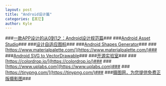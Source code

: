 ```yaml
---
layout: post
title: "Android设计篇"
categories: [其它]
author: Kyle
---
```


###[一款APP设计的从0到1之：Android设计规范篇](http://www.apkbus.com/thread-591729-1-1.html)###
###[Android Asset Studio](http://romannurik.github.io/AndroidAssetStudio/)###
###[设计自适应图标](https://sspai.com/post/40223)###
###[Android Shapes Generator](http://shapes.softartstudio.com/)###
###[https://www.materialpalette.com/](https://www.materialpalette.com/)###
###[Android SVG to VectorDrawable](http://ioll.ml/utils/svg2android/index.html)###
###[开源实验室](https://kymjs.com/)###
###[https://colordrop.io/](https://colordrop.io/)###
###[https://www.uplabs.com](https://www.uplabs.com)###
###[https://tinypng.com/](https://tinypng.com/)###
###[摄图网，为您提供免费正版摄影图](http://699pic.com/)###
